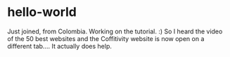 # hello-world
Just joined, from Colombia. Working on the tutorial. :) 
So I heard the video of the 50 best websites and the Coffitivity website is now open on a different tab.... It actually does help. 
